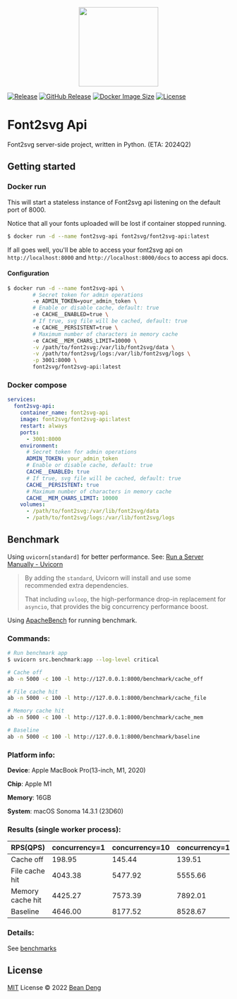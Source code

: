 <p align="center">
  <img width="180px" src="https://github.com/font2svg/font2svg/assets/1836701/bf958bc8-e375-4c09-9cb9-d7462d217dbc" />
</p>

[![Release](https://img.shields.io/github/actions/workflow/status/font2svg/font2svg-api/release.yml)](https://github.com/font2svg/font2svg-api/actions/workflows/release.yml)
[![GitHub Release](https://img.shields.io/github/v/release/font2svg/font2svg-api)](https://github.com/font2svg/font2svg-api/releases/latest)
[![Docker Image Size](https://img.shields.io/docker/image-size/font2svg/font2svg-api)](https://hub.docker.com/r/font2svg/font2svg-api)
[![License](https://img.shields.io/github/license/font2svg/font2svg-api)](https://github.com/font2svg/font2svg-api/blob/main/LICENSE)

# Font2svg Api

Font2svg server-side project, written in Python. (ETA: 2024Q2)

## Getting started

### Docker run

This will start a stateless instance of Font2svg api listening on the default port of 8000.

Notice that all your fonts uploaded will be lost if container stopped running.

```bash
$ docker run -d --name font2svg-api font2svg/font2svg-api:latest
```

If all goes well, you'll be able to access your font2svg api on `http://localhost:8000` and `http://localhost:8000/docs` to access api docs.

#### Configuration

```bash
$ docker run -d --name font2svg-api \
        # Secret token for admin operations
        -e ADMIN_TOKEN=your_admin_token \
        # Enable or disable cache, default: true
        -e CACHE__ENABLED=true \
        # If true, svg file will be cached, default: true
        -e CACHE__PERSISTENT=true \
        # Maximum number of characters in memory cache
        -e CACHE__MEM_CHARS_LIMIT=10000 \
        -v /path/to/font2svg:/var/lib/font2svg/data \
        -v /path/to/font2svg/logs:/var/lib/font2svg/logs \
        -p 3001:8000 \
        font2svg/font2svg-api:latest
```

### Docker compose

```yaml
services:
  font2svg-api:
    container_name: font2svg-api
    image: font2svg/font2svg-api:latest
    restart: always
    ports:
      - 3001:8000
    environment:
      # Secret token for admin operations
      ADMIN_TOKEN: your_admin_token
      # Enable or disable cache, default: true
      CACHE__ENABLED: true
      # If true, svg file will be cached, default: true
      CACHE__PERSISTENT: true
      # Maximum number of characters in memory cache
      CACHE__MEM_CHARS_LIMIT: 10000
    volumes:
      - /path/to/font2svg:/var/lib/font2svg/data
      - /path/to/font2svg/logs:/var/lib/font2svg/logs
```

## Benchmark

Using `uvicorn[standard]` for better performance. See: [Run a Server Manually - Uvicorn](https://fastapi.tiangolo.com/deployment/manually/#install-the-server-program)

> By adding the `standard`, Uvicorn will install and use some recommended extra dependencies.
>
> That including `uvloop`, the high-performance drop-in replacement for `asyncio`, that provides the big concurrency performance boost.

Using [ApacheBench](https://httpd.apache.org/docs/2.4/programs/ab.html) for running benchmark.

### Commands:

```bash
# Run benchmark app
$ uvicorn src.benchmark:app --log-level critical

# Cache off
ab -n 5000 -c 100 -l http://127.0.0.1:8000/benchmark/cache_off

# File cache hit
ab -n 5000 -c 100 -l http://127.0.0.1:8000/benchmark/cache_file

# Memory cache hit
ab -n 5000 -c 100 -l http://127.0.0.1:8000/benchmark/cache_mem

# Baseline
ab -n 5000 -c 100 -l http://127.0.0.1:8000/benchmark/baseline
```

### Platform info:

**Device**: Apple MacBook Pro(13-inch, M1, 2020)

**Chip**: Apple M1

**Memory**: 16GB

**System**: macOS Sonoma 14.3.1 (23D60)

### Results (single worker process):

| RPS(QPS)         | concurrency=1 | concurrency=10 | concurrency=100 |
| ---------------- | ------------- | -------------- | --------------- |
| Cache off        | 198.95        | 145.44         | 139.51          |
| File cache hit   | 4043.38       | 5477.92        | 5555.66         |
| Memory cache hit | 4425.27       | 7573.39        | 7892.01         |
| Baseline         | 4646.00       | 8177.52        | 8528.67         |

### Details:

See [benchmarks](https://github.com/font2svg/font2svg-api/tree/main/benchmarks)

## License

[MIT](https://github.com/font2svg/font2svg-api/blob/main/LICENSE) License © 2022 [Bean Deng](https://github.com/HADB)
